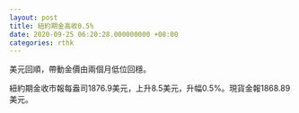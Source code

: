 ```yaml
---
layout: post
title: 紐約期金高收0.5%
date: 2020-09-25 06:20:28.000000000 +08:00
categories: rthk
---
```


美元回順，帶動金價由兩個月低位回穩。

紐約期金收市報每盎司1876.9美元，上升8.5美元，升幅0.5%。現貨金報1868.89美元。
